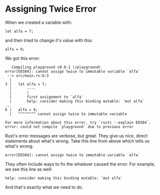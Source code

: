 # Assigning Twice Error

When we created a variable with:

```rust, noplayground
let alfa = 7;
```

and then tried to change it's value with this:

```rust, noplayground
alfa = 9;
```

We got this error:

```rust, noplayground
   Compiling playground v0.0.1 (/playground)
error[E0384]: cannot assign twice to immutable variable `alfa`
 --> src/main.rs:6:3
  |
3 |   let alfa = 7;
  |       ----
  |       |
  |       first assignment to `alfa`
  |       help: consider making this binding mutable: `mut alfa`
...
6 |   alfa = 9;
  |   ^^^^^^^^ cannot assign twice to immutable variable

For more information about this error, try `rustc --explain E0384`.
error: could not compile `playground` due to previous error
```

Rust's error messages are verbose, but great. They give us
nice, direct statements about what's wrong. Take this line from
above which tells us what's wrong.

```rust, noplayground
error[E0384]: cannot assign twice to immutable variable `alfa`
```

They often include ways to fix the whatever caused the error.
For example, we see this line as well:

```rust, noplayground
help: consider making this binding mutable: `mut alfa`
```

And that's exactly what we need to do.
